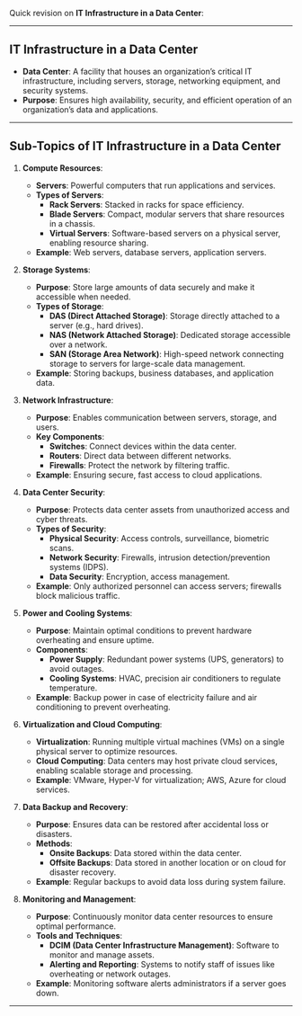 Quick revision on **IT Infrastructure in a Data Center**:

---

## **IT Infrastructure in a Data Center**

-   **Data Center**: A facility that houses an organization’s critical IT infrastructure, including servers, storage, networking equipment, and security systems.
-   **Purpose**: Ensures high availability, security, and efficient operation of an organization’s data and applications.

---

## **Sub-Topics of IT Infrastructure in a Data Center**

1. **Compute Resources**:

    - **Servers**: Powerful computers that run applications and services.
    - **Types of Servers**:
        - **Rack Servers**: Stacked in racks for space efficiency.
        - **Blade Servers**: Compact, modular servers that share resources in a chassis.
        - **Virtual Servers**: Software-based servers on a physical server, enabling resource sharing.
    - **Example**: Web servers, database servers, application servers.

2. **Storage Systems**:

    - **Purpose**: Store large amounts of data securely and make it accessible when needed.
    - **Types of Storage**:
        - **DAS (Direct Attached Storage)**: Storage directly attached to a server (e.g., hard drives).
        - **NAS (Network Attached Storage)**: Dedicated storage accessible over a network.
        - **SAN (Storage Area Network)**: High-speed network connecting storage to servers for large-scale data management.
    - **Example**: Storing backups, business databases, and application data.

3. **Network Infrastructure**:

    - **Purpose**: Enables communication between servers, storage, and users.
    - **Key Components**:
        - **Switches**: Connect devices within the data center.
        - **Routers**: Direct data between different networks.
        - **Firewalls**: Protect the network by filtering traffic.
    - **Example**: Ensuring secure, fast access to cloud applications.

4. **Data Center Security**:

    - **Purpose**: Protects data center assets from unauthorized access and cyber threats.
    - **Types of Security**:
        - **Physical Security**: Access controls, surveillance, biometric scans.
        - **Network Security**: Firewalls, intrusion detection/prevention systems (IDPS).
        - **Data Security**: Encryption, access management.
    - **Example**: Only authorized personnel can access servers; firewalls block malicious traffic.

5. **Power and Cooling Systems**:

    - **Purpose**: Maintain optimal conditions to prevent hardware overheating and ensure uptime.
    - **Components**:
        - **Power Supply**: Redundant power systems (UPS, generators) to avoid outages.
        - **Cooling Systems**: HVAC, precision air conditioners to regulate temperature.
    - **Example**: Backup power in case of electricity failure and air conditioning to prevent overheating.

6. **Virtualization and Cloud Computing**:

    - **Virtualization**: Running multiple virtual machines (VMs) on a single physical server to optimize resources.
    - **Cloud Computing**: Data centers may host private cloud services, enabling scalable storage and processing.
    - **Example**: VMware, Hyper-V for virtualization; AWS, Azure for cloud services.

7. **Data Backup and Recovery**:

    - **Purpose**: Ensures data can be restored after accidental loss or disasters.
    - **Methods**:
        - **Onsite Backups**: Data stored within the data center.
        - **Offsite Backups**: Data stored in another location or on cloud for disaster recovery.
    - **Example**: Regular backups to avoid data loss during system failure.

8. **Monitoring and Management**:
    - **Purpose**: Continuously monitor data center resources to ensure optimal performance.
    - **Tools and Techniques**:
        - **DCIM (Data Center Infrastructure Management)**: Software to monitor and manage assets.
        - **Alerting and Reporting**: Systems to notify staff of issues like overheating or network outages.
    - **Example**: Monitoring software alerts administrators if a server goes down.

---
